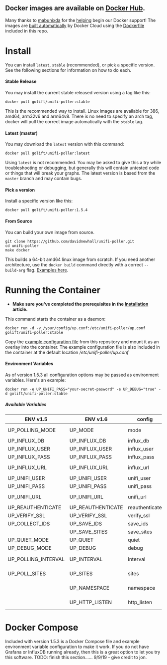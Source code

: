 ## Docker images are available on [Docker Hub](https://hub.docker.com/r/golift/unifi-poller/tags). 

Many thanks to [mabunixda](https://github.com/mabunixda) for the [helping](https://github.com/davidnewhall/unifi-poller/pull/38) begin our Docker support! The images are [built automatically](https://cloud.docker.com/repository/docker/golift/unifi-poller/builds) by Docker Cloud using the [Dockerfile](https://github.com/davidnewhall/unifi-poller/blob/master/init/docker/Dockerfile) included in this repo. 

# Install 

You can install `latest`, `stable` (recommended), or pick a specific version. See the following sections for information on how to do each.

#### Stable Release
You may install the current stable released version using a tag like this:
```shell
docker pull golift/unifi-poller:stable
```
This is the recommended way to install. Linux images are available for 386, amd64, arm32v6 and arm64v8. There is no need to specify an arch tag, docker will pull the correct image automatically with the `stable` tag.

#### Latest (master)
You may download the `latest` version with this command:
```shell
docker pull golift/unifi-poller:latest
```
Using `latest` is not recommended. You may be asked to give this a try while troubleshooting or debugging, but generally this will contain untested code or things that will break your graphs. The latest version is based from the `master` branch and may contain bugs. 

#### Pick a version
Install a specific version like this:
```shell
docker pull golift/unifi-poller:1.5.4
```

#### From Source
You can build your own image from source.
```shell
git clone https://github.com/davidnewhall/unifi-poller.git
cd unifi-poller
make docker
```
This builds a 64-bit amd64 linux image from scratch. If you need another architecture, use the `docker build` command directly with a correct `--build-arg` flag. [Examples here](https://github.com/davidnewhall/unifi-poller/tree/master/init/docker/hooks).

# Running the Container

*   **Make sure you've completed the prerequisites in the [Installation](Installation) article.**

This command starts the container as a daemon:
```shell
docker run -d -v /your/config/up.conf:/etc/unifi-poller/up.conf golift/unifi-poller:stable
```
Copy the [example configuration file](https://github.com/davidnewhall/unifi-poller/blob/master/examples/up.conf.example) from this repository and mount it as an overlay into the container. The example configuration file is also included in the container at the default location _/etc/unifi-poller/up.conf_

#### Environment Variables

As of version 1.5.3 all configuration options may be passed as environment variables.
Here's an example:
```shell
docker run -e UP_UNIFI_PASS="your-secret-pasword" -e UP_DEBUG="true" -d golift/unifi-poller:stable
```
##### Available Variables
|ENV v1.5|ENV v1.6|config|note|
|---|---|---|---|
UP_POLLING_MODE|UP_MODE|mode|`"influx"` (default) or `"influxlambda"`
UP_INFLUX_DB|UP_INFLUX_DB| influx_db | default `"unifi"`
UP_INFLUX_USER|UP_INFLUX_USER| influx_user| default `"unifi"`
UP_INFLUX_PASS|UP_INFLUX_PASS| influx_pass | default `"unifi"`
UP_INFLUX_URL|UP_INFLUX_URL| influx_url | default `"http://127.0.0.1:8086"`
UP_UNIFI_USER|UP_UNIFI_USER| unifi_user | default "influx"
UP_UNIFI_PASS|UP_UNIFI_PASS| unifi_pass |
UP_UNIFI_URL|UP_UNIFI_URL| unifi_url | default `"https://127.0.0.1:8443"`
UP_REAUTHENTICATE|UP_REAUTHENTICATE| reauthenticate | default `"false"`
UP_VERIFY_SSL|UP_VERIFY_SSL|verify_ssl|default `"false"`
UP_COLLECT_IDS|UP_SAVE_IDS|save_ids| default `"false"`
||UP_SAVE_SITES|save_sites| default `"true"`
UP_QUIET_MODE|UP_QUIET|quiet| default `"false"`
UP_DEBUG_MODE|UP_DEBUG|debug| default `"false"`
UP_POLLING_INTERVAL|UP_INTERVAL|interval|Go duration. ie `"1m"` or `"90s"`, default `"30s"`
UP_POLL_SITES|UP_SITES|sites|separate sites with commas, default `"all"`
||UP_NAMESPACE|namespace|top level Prometheus name space
||UP_HTTP_LISTEN|http_listen|Prometheus HTTP listen address, `ip:port`

# Docker Compose

Included with version 1.5.3 is a Docker Compose file and example environment variable configuration to make it work. If you do not have Grafana or InfluxDB running already, then this is a great option to let you try this software. TODO: finish this section...... 9/9/19 - give credit to jon.